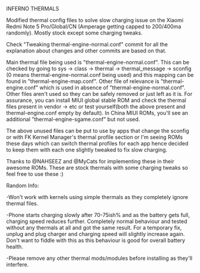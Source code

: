 INFERNO THERMALS

Modified thermal config files to solve slow charging issue on the Xiaomi Redmi Note 5 Pro/Global/CN (Amperage getting capped to 200/400ma randomly).
Mostly stock except some charging tweaks.

Check "Tweaking thermal-engine-normal.conf" commit for all the explanation about changes and other commits are based on that.

Main thermal file being used is "thermal-engine-normal.conf". This can be checked by going to sys -> class -> thermal -> thermal_message -> sconfig (0 means thermal-engine-normal.conf being used) and this mapping can be found in "thermal-engine-map.conf". Other file of relevance is "thermal-engine.conf" which is used in absence of "thermal-engine-normal.conf". Other files aren't used so they can be safely removed or just left as it is. For assurance, you can install MIUI global stable ROM and check the thermal files present in vendor -> etc or test yourself(both the above present and thermal-engine.conf empty by default). In China MIUI ROMs, you'll see an additional "thermal-engine-sgame.conf" but not used.

The above unused files can be put to use by apps that change the sconfig or with FK Kernel Manager's thermal profile section or I'm seeing ROMs these days which can switch thermal profiles for each app hence decided to keep them with each one slightly tweaked to fix slow charging.

Thanks to @NAHSEEZ and @MyCats for implementing these in their awesome ROMs. These are stock thermals with some charging tweaks so feel free to use these :)

Random Info:

-Won't work with kernels using simple thermals as they completely ignore thermal files.

-Phone starts charging slowly after 70-75ish% and as the battery gets full, charging speed reduces further. Completely normal behaviour and tested without any thermals at all and got the same result. For a temporary fix, unplug and plug charger and charging speed will slightly increase again. Don't want to fiddle with this as this behaviour is good for overall battery health.

-Please remove any other thermal mods/modules before installing as they'll interfere.
